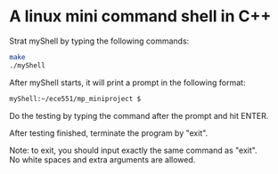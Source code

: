 # A linux mini command shell in C++

Strat myShell by typing the following commands:

```bash
make
./myShell
```

After myShell starts, it will print a prompt in the following format:

```bash
myShell:~/ece551/mp_miniproject $
```

Do the testing by typing the command after the prompt and hit ENTER.

After testing finished, terminate the program by "exit".

Note: to exit, you should input exactly the same command as "exit".  
No white spaces and extra arguments are allowed.